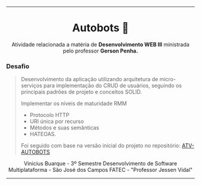 
<div align='center'>

---
# Autobots 🤖

Atividade relacionada a matéria de **Desenvolvimento WEB III** ministrada pelo professor **Gerson Penha.**

</div>

### Desafio
> Desenvolvimento da aplicação utilizando arquitetura de micro-serviços para implementação do CRUD de usuários, seguindo os principais padrões de projeto e conceitos SOLID.
>
> Implementar os níveis de maturidade RMM
> - Protocolo HTTP
> - URI única por recurso
> - Métodos e suas semânticas
> - HATEOAS.
>
> Foi seguido com base na versão inicial do projeto no repositório: [ATV-AUTOBOTS](https://github.com/gerson-pn/atvi-autobots-microservico-spring)

<div align='center'>
Vinicius Buarque - 3º Semestre Desenvolvimento de Software Multiplataforma - São José dos Campos FATEC - "Professor Jessen Vidal"
<div>

---
